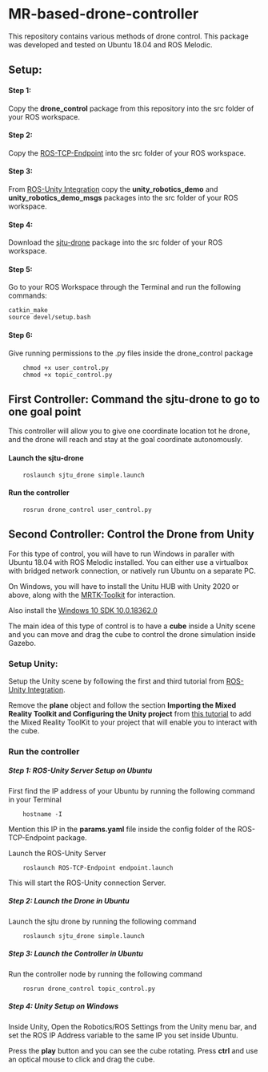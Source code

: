 # MR-based-drone-controller
This repository contains various methods of drone control.
This package was developed and tested on Ubuntu 18.04 and ROS Melodic.

## Setup:

#### Step 1:
Copy the **drone_control** package from this repository into the src folder of your ROS workspace.

#### Step 2:
Copy the [ROS-TCP-Endpoint](https://github.com/Unity-Technologies/ROS-TCP-Endpoint) into the src folder of your ROS workspace.

#### Step 3:
From [ROS-Unity Integration](https://github.com/Unity-Technologies/Unity-Robotics-Hub/blob/main/tutorials/ros_unity_integration/README.md) copy the **unity_robotics_demo** and **unity_robotics_demo_msgs** packages into the src folder of your ROS workspace.

#### Step 4:
Download the [sjtu-drone](https://github.com/tahsinkose/sjtu-drone) package into the src folder of your ROS workspace.

#### Step 5:

Go to your ROS Workspace through the Terminal and run the following commands:

    catkin_make
    source devel/setup.bash
    
#### Step 6:
Give running permissions to the .py files inside the drone_control package

        chmod +x user_control.py
        chmod +x topic_control.py


## First Controller: Command the sjtu-drone to go to one goal point

This controller will allow you to give one coordinate location tot he drone, and the drone will reach and stay at the goal coordinate autonomously.

#### Launch the sjtu-drone

        roslaunch sjtu_drone simple.launch
        
#### Run the controller
        rosrun drone_control user_control.py 
        
## Second Controller: Control the Drone from Unity

For this type of control, you will have to run Windows in paraller with Ubuntu 18.04 with ROS Melodic installed. You can either use a virtualbox with bridged network connection, or natively run Ubuntu on a separate PC.

On Windows, you will have to install the Unitu HUB with Unity 2020 or above, along with the [MRTK-Toolkit](https://docs.microsoft.com/en-us/windows/mixed-reality/develop/unity/mrtk-getting-started) for interaction.

Also install the [Windows 10 SDK 10.0.18362.0](https://developer.microsoft.com/en-us/windows/downloads/windows-10-sdk/)

The main idea of this type of control is to have a **cube** inside a Unity scene and you can move and drag the cube to control the drone simulation inside Gazebo.

### Setup Unity:

Setup the Unity scene by following the first and third tutorial from [ROS-Unity Integration](https://github.com/Unity-Technologies/Unity-Robotics-Hub/blob/main/tutorials/ros_unity_integration/README.md).

Remove the **plane** object and follow the section **Importing the Mixed Reality Toolkit and Configuring the Unity project** from [this tutorial](https://docs.microsoft.com/en-us/windows/mixed-reality/develop/unity/tutorials/mr-learning-base-02?tabs=openxr) to add the Mixed Reality ToolKit to your project that will enable you to interact with the cube.

### Run the controller

##### Step 1: ROS-Unity Server Setup on Ubuntu
First find the IP address of your Ubuntu by running the following command in your Terminal

        hostname -I
        
Mention this IP in the **params.yaml** file inside the config folder of the ROS-TCP-Endpoint package.

Launch the ROS-Unity Server

        roslaunch ROS-TCP-Endpoint endpoint.launch

This will start the ROS-Unity connection Server.

##### Step 2: Launch the Drone in Ubuntu
Launch the sjtu drone by running the following command

        roslaunch sjtu_drone simple.launch
        
##### Step 3: Launch the Controller in Ubuntu
Run the controller node by running the following command
        
        rosrun drone_control topic_control.py 

##### Step 4: Unity Setup on Windows
Inside Unity, Open the Robotics/ROS Settings from the Unity menu bar, and set the ROS IP Address variable to the same IP you set inside Ubuntu.

Press the **play** button and you can see the cube rotating. Press **ctrl** and use an optical mouse to click and drag the cube.
